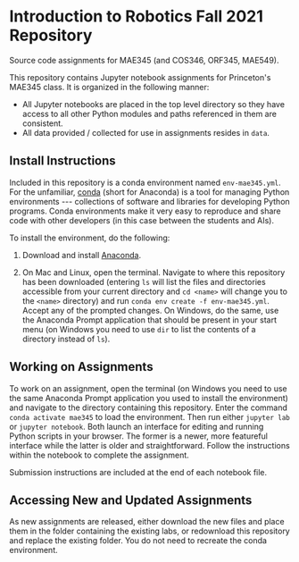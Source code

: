 # Introduction to Robotics Fall 2021 Repository

Source code assignments for MAE345 (and COS346, ORF345, MAE549).

This repository contains Jupyter notebook assignments for Princeton's MAE345 class. It is organized in the following manner:

- All Jupyter notebooks are placed in the top level directory so they have access to all other Python modules and paths referenced in them are consistent.
- All data provided / collected for use in assignments resides in `data`.

## Install Instructions 

Included in this repository is a conda environment named `env-mae345.yml`. For the unfamiliar, [conda](https://docs.conda.io/en/latest/) (short for Anaconda) is a tool for managing Python environments --- collections of software and libraries for developing Python programs. Conda environments make it very easy to reproduce and share code with other developers (in this case between the students and AIs).

To install the environment, do the following:

1. Download and install [Anaconda](https://www.anaconda.com/products/individual).

2. On Mac and Linux, open the terminal. Navigate to where this repository has been downloaded (entering `ls` will list the files and directories accessible from your current directory and `cd <name>` will change you to the `<name>` directory) and run `conda env create -f env-mae345.yml`. Accept any of the prompted changes. On Windows, do the same, use the Anaconda Prompt application that should be present in your start menu (on Windows you need to use `dir` to list the contents of a directory instead of `ls`).

## Working on Assignments

To work on an assignment, open the terminal (on Windows you need to use the same Anaconda Prompt application you used to install the environment) and navigate to the directory containing this repository. Enter the command `conda activate mae345` to load the environment. Then run either `jupyter lab` or `jupyter notebook`. Both launch an interface for editing and running Python scripts in your browser. The former is a newer, more featureful interface while the latter is older and straightforward. Follow the instructions within the notebook to complete the assignment.

Submission instructions are included at the end of each notebook file. 

## Accessing New and Updated Assignments

As new assignments are released, either download the new files and place them in the folder containing the existing labs, or redownload this repository and replace the existing folder. You do not need to recreate the conda environment.

